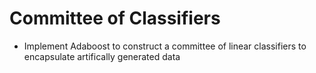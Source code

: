 # Committee of Classifiers
* Implement Adaboost to construct a committee of linear classifiers to encapsulate artifically generated data